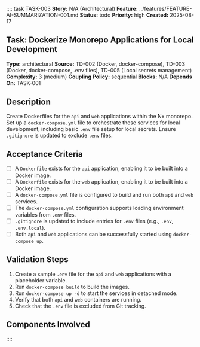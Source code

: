 :::: task TASK-003
**Story:** N/A (Architectural)
**Feature:** ../features/FEATURE-AI-SUMMARIZATION-001.md
**Status:** todo
**Priority:** high
**Created:** 2025-08-17

## Task: Dockerize Monorepo Applications for Local Development

**Type:** architectural
**Source:** TD-002 (Docker, docker-compose), TD-003 (Docker, docker-compose, .env files), TD-005 (Local secrets management)
**Complexity:** 3 (medium)
**Coupling Policy:** sequential
**Blocks:** N/A
**Depends On:** TASK-001

## Description
Create Dockerfiles for the `api` and `web` applications within the Nx monorepo. Set up a `docker-compose.yml` file to orchestrate these services for local development, including basic `.env` file setup for local secrets. Ensure `.gitignore` is updated to exclude `.env` files.

## Acceptance Criteria
- [ ] A `Dockerfile` exists for the `api` application, enabling it to be built into a Docker image.
- [ ] A `Dockerfile` exists for the `web` application, enabling it to be built into a Docker image.
- [ ] A `docker-compose.yml` file is configured to build and run both `api` and `web` services.
- [ ] The `docker-compose.yml` configuration supports loading environment variables from `.env` files.
- [ ] `.gitignore` is updated to include entries for `.env` files (e.g., `.env`, `.env.local`).
- [ ] Both `api` and `web` applications can be successfully started using `docker-compose up`.

## Validation Steps
1. Create a sample `.env` file for the `api` and `web` applications with a placeholder variable.
2. Run `docker-compose build` to build the images.
3. Run `docker-compose up -d` to start the services in detached mode.
4. Verify that both `api` and `web` containers are running.
5. Check that the `.env` file is excluded from Git tracking.

## Components Involved
<!-- Add links to related component SPEC.md files -->
::::
